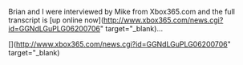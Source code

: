 Brian and I were interviewed by Mike from Xbox365.com and the full transcript is [up online now](http://www.xbox365.com/news.cgi?id=GGNdLGuPLG06200706" target="_blank)...

[<img src="http://www.duncanmackenzie.net/images/InterviewUp.png" title="" border="0" />](http://www.xbox365.com/news.cgi?id=GGNdLGuPLG06200706" target="_blank)